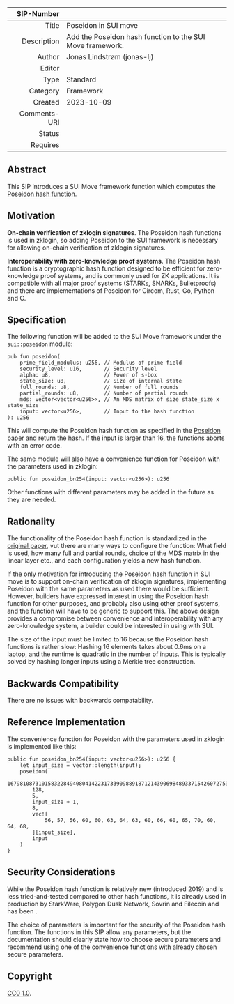 | SIP-Number          |                                                                                                                                            |
| ---:                |:-------------------------------------------------------------------------------------------------------------------------------------------|
| Title               | Poseidon in SUI move                                                                                                                       |
| Description         | Add the Poseidon hash function to the SUI Move framework.                                                                                  |
| Author              | Jonas Lindstrøm (jonas-lj)                                                                                                                 |
| Editor              |                                                                                                                                            |
| Type                | Standard                                                                                                                                   |
| Category            | Framework                                                                                                                                  |
| Created             | 2023-10-09                                                                                                                                 |
| Comments-URI        |                                                                                                                                            |
| Status              |                                                                                                                                            |
| Requires            |                                                                                                                                            |

## Abstract

This SIP introduces a SUI Move framework function which computes the [Poseidon hash function](https://www.poseidon-hash.info/). 


## Motivation

**On-chain verification of zklogin signatures**. The Poseidon hash functions is used in zklogin, so adding Poseidon to the SUI framework is necessary for allowing on-chain verification of zklogin signatures.

**Interoperability with zero-knowledge proof systems**. The Poseidon hash function is a cryptographic hash function designed to be efficient for zero-knowledge proof systems, and is commonly used for ZK applications. It is compatible with all major proof systems (STARKs, SNARKs, Bulletproofs) and there are implementations of 
Poseidon for Circom, Rust, Go, Python and C.

## Specification

The following function will be added to the SUI Move framework under the `sui::poseidon` module:
```
pub fun poseidon(
	prime_field_modulus: u256, // Modulus of prime field
	security_level: u16,       // Security level
	alpha: u8,                 // Power of s-box
	state_size: u8,            // Size of internal state
	full_rounds: u8,           // Number of full rounds
	partial_rounds: u8,        // Number of partial rounds
	mds: vector<vector<u256>>, // An MDS matrix of size state_size x state_size
	input: vector<u256>,       // Input to the hash function
): u256
```
This will compute the Poseidon hash function as specified in the [Poseidon paper](https://eprint.iacr.org/2019/458.pdf) 
and return the hash. If the input is larger than 16, the functions aborts with an error code.

The same module will also have a convenience function for Poseidon with the parameters used in zklogin:
```
public fun poseidon_bn254(input: vector<u256>): u256
```
Other functions with different parameters may be added in the future as they are needed.

## Rationality

The functionality of the Poseidon hash function is standardized in the [original paper](https://eprint.iacr.org/2019/458.pdf), 
vut there are many ways to configure the function: What field is used, how many full and partial rounds, choice of the 
MDS matrix in the linear layer etc., and each configuration yields a new hash function.

If the only motivation for introducing the Poseidon hash function in SUI move is to support on-chain verification of
zklogin signatures, implementing Poseidon with the same parameters as used there would be sufficient. However, builders
have expressed interest in using the Poseidon hash function for other purposes, and probably also using other proof 
systems, and the function will have to be generic to support this. The above design provides a compromise between 
convenience and interoperability with any zero-knowledge system, a builder could be interested in using with SUI.

The size of the input must be limited to 16 because the Poseidon hash functions is rather slow: Hashing 16
elements takes about 0.6ms on a laptop, and the runtime is quadratic in the number of inputs. This is
typically solved by hashing longer inputs using a Merkle tree construction.

## Backwards Compatibility

There are no issues with backwards compatability.

## Reference Implementation
The convenience function for Poseidon with the parameters used in zklogin is implemented like this:
```
public fun poseidon_bn254(input: vector<u256>): u256 {
	let input_size = vector::length(input);
	poseidon(
		16798108731015832284940804142231733909889187121439069848933715426072753864723u256,
		128,
		5,
		input_size + 1,
		8,
		vec![
            56, 57, 56, 60, 60, 63, 64, 63, 60, 66, 60, 65, 70, 60, 64, 68,
        ][input_size],
        input
	)
}
```

## Security Considerations

While the Poseidon hash function is relatively new (introduced 2019) and is less tried-and-tested compared to other hash
functions, it is already used in production by StarkWare, Polygon Dusk Network, Sovrin and Filecoin and has been
. 

The choice of parameters is important for the security of the Poseidon hash function. The functions in this SIP allow
any parameters, but the documentation should clearly state how to choose secure parameters and recommend using one of 
the convenience functions with already chosen secure parameters.

## Copyright

[CC0 1.0](../LICENSE.md).